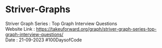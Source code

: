 # Striver-Graphs
Striver Graph Series : Top Graph Interview Questions <br>
Website Link : https://takeuforward.org/graph/striver-graph-series-top-graph-interview-questions/ <br>
Date : 21-09-2023
#100DaysofCode
